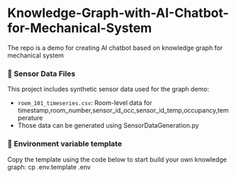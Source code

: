 # Knowledge-Graph-with-AI-Chatbot-for-Mechanical-System
The repo is a demo for creating AI chatbot based on knowledge graph for mechanical system

### 📂 Sensor Data Files

This project includes synthetic sensor data used for the graph demo:

- `room_101_timeseries.csv`: Room-level data for timestamp,room_number,sensor_id_occ,sensor_id_temp,occupancy,temperature
- Those data can be generated using SensorDataGeneration.py

### 📂 Environment variable template 
Copy the template using the code below to start build your own knowledge graph:
cp .env.template .env
